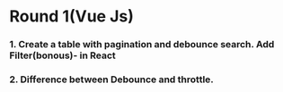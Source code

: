 # Round 1(Vue Js)
### 1. Create a table with pagination and debounce search. Add Filter(bonous)- in React
### 2. Difference between Debounce and throttle.